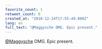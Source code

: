 ```yaml
---
favorite_count: 1
retweet_count: 0
created_at: "2018-12-24T17:55:49.000Z"
lang: en
full_text: "@Maggysche OMG. Epic present."
---
```


[@Maggysche](https://twitter.com/Maggysche) OMG. Epic present.
